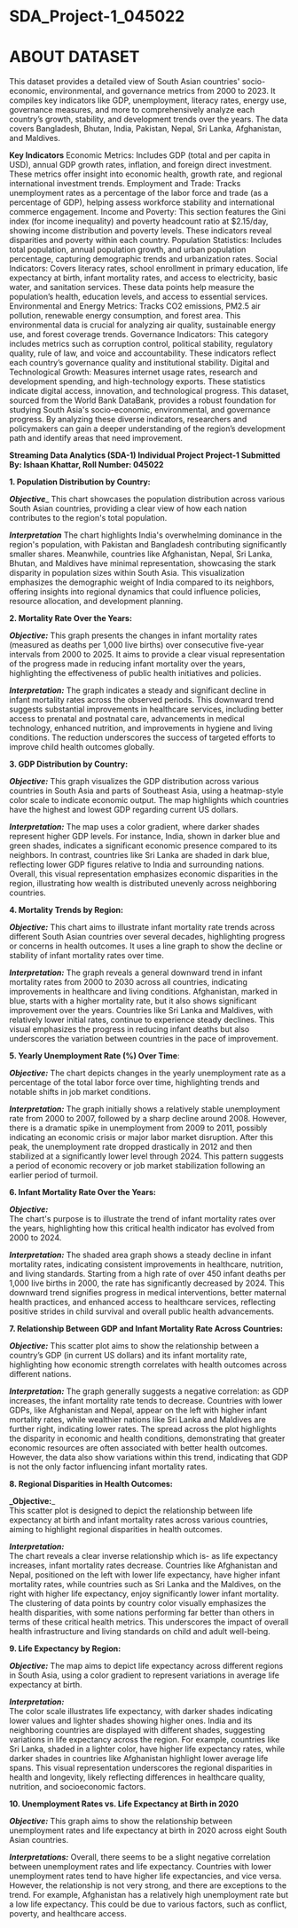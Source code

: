 # SDA_Project-1_045022

# **ABOUT DATASET**
This dataset provides a detailed view of South Asian countries' socio-economic, environmental, and governance metrics from 2000 to 2023. It compiles key indicators like GDP, unemployment, literacy rates, energy use, governance measures, and more to comprehensively analyze each country’s growth, stability, and development trends over the years. The data covers Bangladesh, Bhutan, India, Pakistan, Nepal, Sri Lanka, Afghanistan, and Maldives.

**Key Indicators** 
Economic Metrics: Includes GDP (total and per capita in USD), annual GDP growth rates, inflation, and foreign direct investment. These metrics offer insight into economic health, growth rate, and regional international investment trends.
Employment and Trade: Tracks unemployment rates as a percentage of the labor force and trade (as a percentage of GDP), helping assess workforce stability and international commerce engagement.
Income and Poverty: This section features the Gini index (for income inequality) and poverty headcount ratio at $2.15/day, showing income distribution and poverty levels. These indicators reveal disparities and poverty within each country.
Population Statistics: Includes total population, annual population growth, and urban population percentage, capturing demographic trends and urbanization rates.
Social Indicators: Covers literacy rates, school enrollment in primary education, life expectancy at birth, infant mortality rates, and access to electricity, basic water, and sanitation services. These data points help measure the population’s health, education levels, and access to essential services.
Environmental and Energy Metrics: Tracks CO2 emissions, PM2.5 air pollution, renewable energy consumption, and forest area. This environmental data is crucial for analyzing air quality, sustainable energy use, and forest coverage trends.
Governance Indicators: This category includes metrics such as corruption control, political stability, regulatory quality, rule of law, and voice and accountability. These indicators reflect each country’s governance quality and institutional stability.
Digital and Technological Growth: Measures internet usage rates, research and development spending, and high-technology exports. These statistics indicate digital access, innovation, and technological progress.
This dataset, sourced from the World Bank DataBank, provides a robust foundation for studying South Asia's socio-economic, environmental, and governance progress. By analyzing these diverse indicators, researchers and policymakers can gain a deeper understanding of the region’s development path and identify areas that need improvement.

**Streaming Data Analytics (SDA-1) Individual Project Project-1
Submitted By: Ishaan Khattar, Roll Number: 045022**


**1.	Population Distribution by Country:**

**_Objective_**_
This chart showcases the population distribution across various South Asian countries, providing a clear view of how each nation contributes to the region's total population.

**_Interpretation_**
The chart highlights India's overwhelming dominance in the region's population, with Pakistan and Bangladesh contributing significantly smaller shares. Meanwhile, countries like Afghanistan, Nepal, Sri Lanka, Bhutan, and Maldives have minimal representation, showcasing the stark disparity in population sizes within South Asia. This visualization emphasizes the demographic weight of India compared to its neighbors, offering insights into regional dynamics that could influence policies, resource allocation, and development planning.


**2.	Mortality Rate Over the Years:**

 **_Objective:_** 
This graph presents the changes in infant mortality rates (measured as deaths per 1,000 live births) over consecutive five-year intervals from 2000 to 2025. It aims to provide a clear visual representation of the progress made in reducing infant mortality over the years, highlighting the effectiveness of public health initiatives and policies.  

**_Interpretation:_**
The graph indicates a steady and significant decline in infant mortality rates across the observed periods. This downward trend suggests substantial improvements in healthcare services, including better access to prenatal and postnatal care, advancements in medical technology, enhanced nutrition, and improvements in hygiene and living conditions. The reduction underscores the success of targeted efforts to improve child health outcomes globally.


**3.	GDP Distribution by Country:**
 
**_Objective:_**
This graph visualizes the GDP distribution across various countries in South Asia and parts of Southeast Asia, using a heatmap-style color scale to indicate economic output. The map highlights which countries have the highest and lowest GDP regarding current US dollars.

**_Interpretation:_**
The map uses a color gradient, where darker shades represent higher GDP levels. For instance, India, shown in darker blue and green shades, indicates a significant economic presence compared to its neighbors. In contrast, countries like Sri Lanka are shaded in dark blue, reflecting lower GDP figures relative to India and surrounding nations. Overall, this visual representation emphasizes economic disparities in the region, illustrating how wealth is distributed unevenly across neighboring countries.

**4.	Mortality Trends by Region:**

**_Objective:_** 
This chart aims to illustrate infant mortality rate trends across different South Asian countries over several decades, highlighting progress or concerns in health outcomes. It uses a line graph to show the decline or stability of infant mortality rates over time.

**_Interpretation:_**
The graph reveals a general downward trend in infant mortality rates from 2000 to 2030 across all countries, indicating improvements in healthcare and living conditions. Afghanistan, marked in blue, starts with a higher mortality rate, but it also shows significant improvement over the years. Countries like Sri Lanka and Maldives, with relatively lower initial rates, continue to experience steady declines. This visual emphasizes the progress in reducing infant deaths but also underscores the variation between countries in the pace of improvement.

**5.	Yearly Unemployment Rate (%) Over Time**:

**_Objective:_**
The chart depicts changes in the yearly unemployment rate as a percentage of the total labor force over time, highlighting trends and notable shifts in job market conditions.

**_Interpretation:_** 
The graph initially shows a relatively stable unemployment rate from 2000 to 2007, followed by a sharp decline around 2008. However, there is a dramatic spike in unemployment from 2009 to 2011, possibly indicating an economic crisis or major labor market disruption. After this peak, the unemployment rate dropped drastically in 2012 and then stabilized at a significantly lower level through 2024. This pattern suggests a period of economic recovery or job market stabilization following an earlier period of turmoil.


**6.	Infant Mortality Rate Over the Years:**

**_Objective:_**  
The chart's purpose is to illustrate the trend of infant mortality rates over the years, highlighting how this critical health indicator has evolved from 2000 to 2024.

**_Interpretation:_**
The shaded area graph shows a steady decline in infant mortality rates, indicating consistent improvements in healthcare, nutrition, and living standards. Starting from a high rate of over 450 infant deaths per 1,000 live births in 2000, the rate has significantly decreased by 2024. This downward trend signifies progress in medical interventions, better maternal health practices, and enhanced access to healthcare services, reflecting positive strides in child survival and overall public health advancements.

**7.	Relationship Between GDP and Infant Mortality Rate Across Countries:**

**_Objective:_**
This scatter plot aims to show the relationship between a country’s GDP (in current US dollars) and its infant mortality rate, highlighting how economic strength correlates with health outcomes across different nations.

**_Interpretation:_**
The graph generally suggests a negative correlation: as GDP increases, the infant mortality rate tends to decrease. Countries with lower GDPs, like Afghanistan and Nepal, appear on the left with higher infant mortality rates, while wealthier nations like Sri Lanka and Maldives are further right, indicating lower rates. The spread across the plot highlights the disparity in economic and health conditions, demonstrating that greater economic resources are often associated with better health outcomes. However, the data also show variations within this trend, indicating that GDP is not the only factor influencing infant mortality rates.


**8.	Regional Disparities in Health Outcomes:**

**_Objective:**_   
This scatter plot is designed to depict the relationship between life expectancy at birth and infant mortality rates across various countries, aiming to highlight regional disparities in health outcomes.

**_Interpretation:_**   
The chart reveals a clear inverse relationship which is- as life expectancy increases, infant mortality rates decrease. Countries like Afghanistan and Nepal, positioned on the left with lower life expectancy, have higher infant mortality rates, while countries such as Sri Lanka and the Maldives, on the right with higher life expectancy, enjoy significantly lower infant mortality. The clustering of data points by country color visually emphasizes the health disparities, with some nations performing far better than others in terms of these critical health metrics. This underscores the impact of overall health infrastructure and living standards on child and adult well-being.

**9.	 Life Expectancy by Region:**

**_Objective:_** 
The map aims to depict life expectancy across different regions in South Asia, using a color gradient to represent variations in average life expectancy at birth.

**_Interpretation:_**  
The color scale illustrates life expectancy, with darker shades indicating lower values and lighter shades showing higher ones. India and its neighboring countries are displayed with different shades, suggesting variations in life expectancy across the region. For example, countries like Sri Lanka, shaded in a lighter color, have higher life expectancy rates, while darker shades in countries like Afghanistan highlight lower average life spans. This visual representation underscores the regional disparities in health and longevity, likely reflecting differences in healthcare quality, nutrition, and socioeconomic factors.

**10.	Unemployment Rates vs. Life Expectancy at Birth in 2020**

**_Objective:_**
This graph aims to show the relationship between unemployment rates and life expectancy at birth in 2020 across eight South Asian countries.

**_Interpretations:_**
Overall, there seems to be a slight negative correlation between unemployment rates and life expectancy. Countries with lower unemployment rates tend to have higher life expectancies, and vice versa. However, the relationship is not very strong, and there are exceptions to the trend. For example, Afghanistan has a relatively high unemployment rate but a low life expectancy. This could be due to various factors, such as conflict, poverty, and healthcare access.

